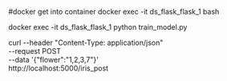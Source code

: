 #docker get into container
docker exec -it ds_flask_flask_1 bash

docker exec -it ds_flask_flask_1 python train_model.py


curl --header "Content-Type: application/json" \
  --request POST \
  --data '{"flower":"1,2,3,7"}' \
  http://localhost:5000/iris_post